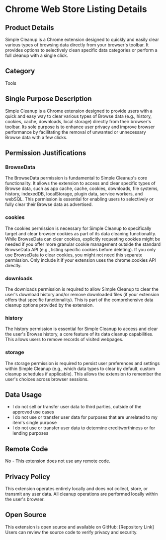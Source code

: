 # Chrome Web Store Listing Details

## Product Details

Simple Cleanup is a Chrome extension designed to quickly and easily clear various types of browsing data directly from your browser's toolbar. It provides options to selectively clean specific data categories or perform a full cleanup with a single click.

## Category

Tools

## Single Purpose Description

Simple Cleanup is a Chrome extension designed to provide users with a quick and easy way to clear various types of Browse data (e.g., history, cookies, cache, downloads, local storage) directly from their browser's toolbar. Its sole purpose is to enhance user privacy and improve browser performance by facilitating the removal of unwanted or unnecessary Browse data with a few clicks.

## Permission Justifications

### BrowseData

The BrowseData permission is fundamental to Simple Cleanup's core functionality. It allows the extension to access and clear specific types of Browse data, such as app cache, cache, cookies, downloads, file systems, history, indexedDB, localStorage, plugin data, service workers, and webSQL. This permission is essential for enabling users to selectively or fully clear their Browse data as advertised.

### cookies

The cookies permission is necessary for Simple Cleanup to specifically target and clear browser cookies as part of its data cleaning functionality. While BrowseData can clear cookies, explicitly requesting cookies might be needed if you offer more granular cookie management outside the standard BrowseData API (e.g., listing specific cookies before deleting). If you only use BrowseData to clear cookies, you might not need this separate permission. Only include it if your extension uses the chrome.cookies API directly.

### downloads

The downloads permission is required to allow Simple Cleanup to clear the user's download history and/or remove downloaded files (if your extension offers that specific functionality). This is part of the comprehensive data cleanup options provided by the extension.

### history

The history permission is essential for Simple Cleanup to access and clear the user's Browse history, a core feature of its data cleanup capabilities. This allows users to remove records of visited webpages.

### storage

The storage permission is required to persist user preferences and settings within Simple Cleanup (e.g., which data types to clear by default, custom cleanup schedules if applicable). This allows the extension to remember the user's choices across browser sessions.

## Data Usage

- I do not sell or transfer user data to third parties, outside of the approved use cases
- I do not use or transfer user data for purposes that are unrelated to my item's single purpose
- I do not use or transfer user data to determine creditworthiness or for lending purposes

## Remote Code

No - This extension does not use any remote code.

## Privacy Policy

This extension operates entirely locally and does not collect, store, or transmit any user data. All cleanup operations are performed locally within the user's browser.

## Open Source

This extension is open source and available on GitHub: [Repository Link]
Users can review the source code to verify privacy and security.
